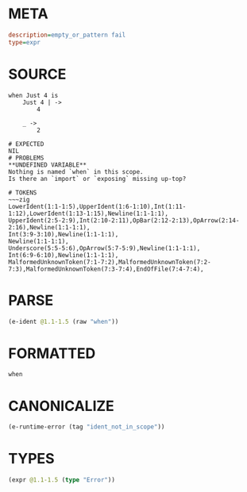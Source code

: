 # META
~~~ini
description=empty_or_pattern fail
type=expr
~~~
# SOURCE
~~~roc
when Just 4 is
    Just 4 | ->
        4

    _ ->
        2
~~~
~~~
# EXPECTED
NIL
# PROBLEMS
**UNDEFINED VARIABLE**
Nothing is named `when` in this scope.
Is there an `import` or `exposing` missing up-top?

# TOKENS
~~~zig
LowerIdent(1:1-1:5),UpperIdent(1:6-1:10),Int(1:11-1:12),LowerIdent(1:13-1:15),Newline(1:1-1:1),
UpperIdent(2:5-2:9),Int(2:10-2:11),OpBar(2:12-2:13),OpArrow(2:14-2:16),Newline(1:1-1:1),
Int(3:9-3:10),Newline(1:1-1:1),
Newline(1:1-1:1),
Underscore(5:5-5:6),OpArrow(5:7-5:9),Newline(1:1-1:1),
Int(6:9-6:10),Newline(1:1-1:1),
MalformedUnknownToken(7:1-7:2),MalformedUnknownToken(7:2-7:3),MalformedUnknownToken(7:3-7:4),EndOfFile(7:4-7:4),
~~~
# PARSE
~~~clojure
(e-ident @1.1-1.5 (raw "when"))
~~~
# FORMATTED
~~~roc
when
~~~
# CANONICALIZE
~~~clojure
(e-runtime-error (tag "ident_not_in_scope"))
~~~
# TYPES
~~~clojure
(expr @1.1-1.5 (type "Error"))
~~~
